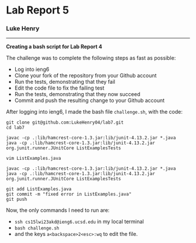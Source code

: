 # Lab Report 5
### Luke Henry

***

**Creating a bash script for Lab Report 4**

The challenge was to complete the following steps as fast as possible:

- Log into ieng6
- Clone your fork of the repository from your Github account
- Run the tests, demonstrating that they fail
- Edit the code file to fix the failing test
- Run the tests, demonstrating that they now succeed
- Commit and push the resulting change to your Github account

After logging into ieng6, I made the bash file `challenge.sh`, with the code:

``` 
git clone git@github.com:LukeHenry04/lab7.git
cd lab7

javac -cp .:lib/hamcrest-core-1.3.jar:lib/junit-4.13.2.jar *.java
java -cp .:lib/hamcrest-core-1.3.jar:lib/junit-4.13.2.jar org.junit.runner.JUnitCore ListExamplesTests

vim ListExamples.java

javac -cp .:lib/hamcrest-core-1.3.jar:lib/junit-4.13.2.jar *.java
java -cp .:lib/hamcrest-core-1.3.jar:lib/junit-4.13.2.jar org.junit.runner.JUnitCore ListExamplesTests

git add ListExamples.java
git commit -m "fixed error in ListExamples.java"
git push

```

Now, the only commands I need to run are:

- `ssh cs15lwi23akd@ieng6.ucsd.edu` in my local terminal
- `bash challenge.sh`
- and the keys `a<backspace>2<esc>:wq` to edit the file.


